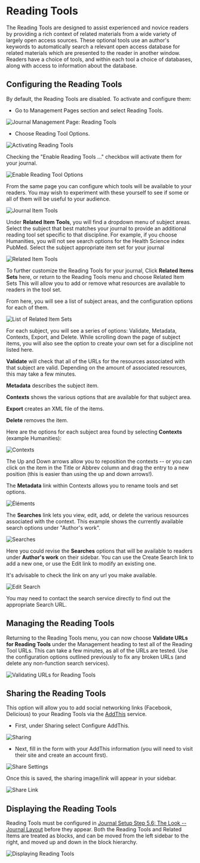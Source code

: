 # Reading Tools

The Reading Tools are designed to assist experienced and novice readers by providing a rich context of related materials from a wide variety of largely open access sources. These optional tools use an author's keywords to automatically search a relevant open access database for related materials which are presented to the reader in another window. Readers have a choice of tools, and within each tool a choice of databases, along with access to information about the database.


## Configuring the Reading Tools



By default, the Reading Tools are disabled. To activate and configure them:

* Go to Management Pages section and select Reading Tools.



![Journal Management Page: Reading Tools](images/chapter5/jm_reading_tools.png)


* Choose Reading Tool Options.


![Activating Reading Tools](images/chapter5/rt_config.png)


Checking the "Enable Reading Tools ..." checkbox will activate them for your journal.


![Enable Reading Tool Options](images/chapter5/rt_options.png)

From the same page you can configure which tools will be available to your readers. You may wish to experiment with these yourself to see if some or all of them will be useful to your audience.



![Journal Item Tools](images/chapter5/rt_journal_items.png)


Under **Related Item Tools**, you will find a dropdown menu of subject areas. Select the subject that best matches your journal to provide an additional reading tool set specific to that discipline. For example, if you choose Humanities, you will not see search options for the Health Science index PubMed. Select the subject appropriate item set for your journal



![Related Item Tools](images/chapter5/rt_related_items.png)

To further customize the Reading Tools for your journal, Click **Related Items Sets** here, or return to the Reading Tools menu and choose Related Item Sets This will allow you to add or remove what resources are available to readers in the tool set.

From here, you will see a list of subject areas, and the configuration options for each of them.



![List of Related Item Sets](images/chapter5/rt_related_sets.png)


For each subject, you will see a series of options: Validate, Metadata, Contexts, Export, and Delete. While scrolling down the page of subject items, you will also see the option to create your own set for a discipline not listed here.

**Validate** will check that all of the URLs for the resources associated with that subject are valid. Depending on the amount of associated resources, this may take a few minutes.

**Metadata** describes the subject item.

**Contexts** shows the various options that are available for that subject area.

**Export** creates an XML file of the items.

**Delete** removes the item.


Here are the options for each subject area found by selecting **Contexts** (example Humanities):



![Contexts](images/chapter5/rt_contexts.png)

The Up and Down arrows allow you to reposition the contexts -- or you can click on the item in the Title or Abbrev column and drag the entry to a new position (this is easier than using the up and down arrows!).

The **Metadata** link within Contexts allows you to rename tools and set options.


![Éléments](images/chapter5/rt_metadata.png)



The **Searches** link lets you view, edit, add, or delete the various resources associated with the context. This example shows the currently available search options under "Author's work".



![Searches](images/chapter5/rt_searches.png)

Here you could revise the **Searches** options that will be available to readers under **Author's work** on their sidebar. You can use the Create Search link to add a new one, or use the Edit link to modify an existing one.

It's advisable to check the link on any url you make available.



![Edit Search](images/chapter5/rt_edit_searches.png)

You may need to contact the search service directly to find out the appropriate Search URL.



## Managing the Reading Tools



Returning to the Reading Tools menu, you can now choose **Validate URLs for Reading Tools** under the Management heading to test all of the Reading Tool URLs. This can take a few minutes, as all of the URLs are tested. Use the configuration options outlined previously to fix any broken URLs (and delete any non-function search services).

![Validating URLs for Reading Tools](images/chapter5/rt_validate_urls.png)


## Sharing the Reading Tools

This option will allow you to add social networking links (Facebook, Delicious) to your Reading Tools via the [AddThis](http://addthis.com) service.

* First, under Sharing select Configure AddThis.

![Sharing](images/chapter5/rt_sharing.png)


* Next, fill in the form with your AddThis information (you will need to visit their site and create an account first).


![Share Settings](images/chapter5/rt_share_settings.png)

Once this is saved, the sharing image/link will appear in your sidebar.

![Share Link](images/chapter5/share.png)




## Displaying the Reading Tools



Reading Tools must be configured in [Journal Setup Step 5.6: The Look -- Journal Layout](https://docs.pkp.sfu.ca/learning-ojs-2/en/step_five_the_look) before they appear. Both the Reading Tools and Related Items are treated as blocks, and can be moved from the left sidebar to the right, and moved up and down in the block hierarchy.

![Displaying Reading Tools](images/chapter5/rt_display.png)
